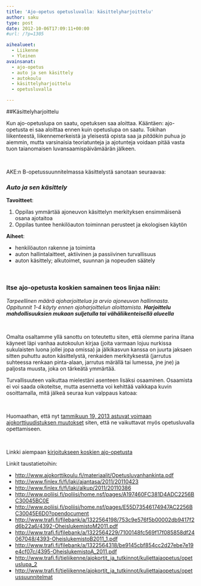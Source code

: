 ```yaml
---
title: 'Ajo-opetus opetusluvalla: käsittelyharjoittelu'
author: saku
type: post
date: 2012-10-06T17:09:11+00:00
#url: /?p=1305

aihealueet:
  - Liikenne
  - Yleinen
avainsanat:
  - ajo-opetus
  - auto ja sen käsittely
  - autokoulu
  - käsittelyharjoittelu
  - opetusluvalla

---
```

##Käsittelyharjoittelu
 
Kun ajo-opetuslupa on saatu, opetuksen saa aloittaa. Kääntäen: ajo-opetusta ei saa aloittaa ennen kuin opetuslupa on saatu. Tokihan liikenteestä, liikennemerkeistä ja yleisestä opista saa ja _pitääkin_ puhua jo aiemmin, mutta varsinaisia teoriatunteja ja ajotunteja voidaan pitää vasta tuon taianomaisen luvansaamispäivämäärän jälkeen.

&nbsp;

AKE:n B-opetussuunnitelmassa käsittelystä sanotaan seuraavaa:

### _Auto ja sen käsittely_

**Tavoitteet**:

  1. Oppilas ymmärtää ajoneuvon käsittelyn merkityksen ensimmäisenä osana ajotaitoa
  2. Oppilas tuntee henkilöauton toiminnan perusteet ja ekologisen käytön

**Aiheet**:

  * henkilöauton rakenne ja toiminta
  * auton hallintalaitteet, aktiivinen ja passiivinen turvallisuus
  * auton käsittely; alkutoimet, suunnan ja nopeuden säätely

&nbsp;

### Itse ajo-opetusta koskien samainen teos linjaa näin:

_Tarpeellinen määrä ajoharjoittelua ja arvio ajoneuvon hallinnasta. Oppitunnit 1-4 käyty ennen ajoharjoittelun aloittamista. **Harjoittelu mahdollisuuksien mukaan suljetulla tai vähäliikenteisellä alueella**_

&nbsp;

Omalta osaltamme yllä sanottu on toteutettu siten, että olemme parina iltana käyneet läpi vanhaa autokoulun kirjaa (joita varmaan lojuu nurkissa sukulaisten luona jollei jopa omissa) ja jälkikasvun kanssa on juurta jaksaen sitten puhuttu auton käsittelystä, renkaiden merkityksestä (jarrutus suhteessa renkaan pinta-alaan, jarrutus märällä tai lumessa, jne jne) ja paljosta muusta, joka on tärkeätä ymmärtää.

Turvallisuuteen vaikuttaa mielestäni asenteen lisäksi osaaminen. Osaamista ei voi saada oikoteitse, mutta asennetta voi kehittää vaikkapa kuvin osoittamalla, mitä jälkeä seuraa kun valppaus katoaa:


&nbsp;

Huomaathan, että nyt <a title="Ajokorttiuudistus 2013" href="http://www.trafi.fi/tieliikenne/ajokortit_ja_tutkinnot/ajokorttien_uudistukset_2013/henkiloauto" target="_blank" rel="nofollow">tammikuun 19, 2013 astuvat voimaan ajokorttiuudistuksen muutokset</a> siten, että ne vaikuttavat myös opetusluvalla opettamiseen.

&nbsp;

Linkki aiempaan [kirjoitukseen koskien ajo-opetusta][1]

Linkit taustatietoihin:

  * <a href="http://www.ajokorttikoulu.fi/materiaalit/Opetusluvanhankinta.pdf" target="_blank" rel="nofollow">http://www.ajokorttikoulu.fi/materiaalit/Opetusluvanhankinta.pdf</a>
  * <a href="http://www.trafi.fi/tieliikenne/ajokortit_ja_tutkinnot/ajokorttien_uudistukset_2013/henkiloauto" target="_blank" rel="nofollow">http://www.finlex.fi/fi/laki/ajantasa/2011/20110423</a>
  * <a href="http://www.finlex.fi/fi/laki/alkup/2011/20110386" target="_blank" rel="nofollow">http://www.finlex.fi/fi/laki/alkup/2011/20110386</a>
  * <a href="http://www.poliisi.fi/poliisi/home.nsf/pages/A197460FC381D4ADC2256BC30045BC0E" target="_blank" rel="nofollow">http://www.poliisi.fi/poliisi/home.nsf/pages/A197460FC381D4ADC2256BC30045BC0E</a>
  * <a href="http://www.poliisi.fi/poliisi/home.nsf/pages/E55D73546174947AC2256BC30045E6D0?opendocument" target="_blank" rel="nofollow">http://www.poliisi.fi/poliisi/home.nsf/pages/E55D73546174947AC2256BC30045E6D0?opendocument</a>
  * <a href="http://www.trafi.fi/filebank/a/1322564198/753c9e576f5b00002db9417f2d6b22a6/4392-OheislukemistoM2011.pdf" target="_blank" rel="nofollow">http://www.trafi.fi/filebank/a/1322564198/753c9e576f5b00002db9417f2d6b22a6/4392-OheislukemistoM2011.pdf</a>
  * <a href="http://www.trafi.fi/filebank/a/1322564229/7100148fc569f17f085858df24067048/4393-OheislukemistoB2011_1.pdf" target="_blank" rel="nofollow">http://www.trafi.fi/filebank/a/1322564229/7100148fc569f17f085858df24067048/4393-OheislukemistoB2011_1.pdf</a>
  * <a href="http://www.trafi.fi/filebank/a/1322564318/be9145cbf854cc2d27ebe7e19e4cf07c/4395-OheislukemistoA_2011.pdf" target="_blank" rel="nofollow">http://www.trafi.fi/filebank/a/1322564318/be9145cbf854cc2d27ebe7e19e4cf07c/4395-OheislukemistoA_2011.pdf</a>
  * <a href="http://www.trafi.fi/tieliikenne/ajokortit_ja_tutkinnot/kuljettajaopetus/opetuslupa_2" target="_blank" rel="nofollow">http://www.trafi.fi/tieliikenne/ajokortit_ja_tutkinnot/kuljettajaopetus/opetuslupa_2</a>
  * <a href="http://www.trafi.fi/tieliikenne/ajokortit_ja_tutkinnot/kuljettajaopetus/opetussuunnitelmat" target="_blank" rel="nofollow">http://www.trafi.fi/tieliikenne/ajokortit_ja_tutkinnot/kuljettajaopetus/opetussuunnitelmat</a>

 [1]: https://sakumatto.fi/ajo-opetuslupa-ja-mita-siita-seuraa/ "Mitä maksaa ajokortti: ajo-opetuslupa ja mitä siitä seuraa"
